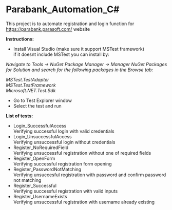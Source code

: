 # Parabank_Automation_C#
This project is to automate registration and login function for https://parabank.parasoft.com/ website


**Instructions:**
* Install Visual Studio (make sure it support MSTest framework)  
if it doesnt include MSTest you can install by:

_Navigate to Tools -> NuGet Package Manager -> Manager NuGet Packages for Solution and search for the following packages in the Browse tab:_

_MSTest.TestAdapter  
MSTest.TestFramework  
Microsoft.NET.Test.Sdk_

* Go to Test Explorer window
* Select the test and run

**List of tests:**

* Login_SuccessfulAccess  
Verifying successful login with valid credentials
* Login_UnsuccessfulAccess  
Verifying unsuccessful login without credentials
* Register_NoRequiredField  
Verifying unsuccessful registration without one of required fields
* Register_OpenForm  
Verifying successful registration form opening
* Register_PasswordNotMatching  
Verifying unsuccesful registration with password and confirm password not matching
* Register_Successful  
Verifying successful registration with valid inputs
* Register_UsernameExists  
Verifying unsuccessful registration with username already existing
